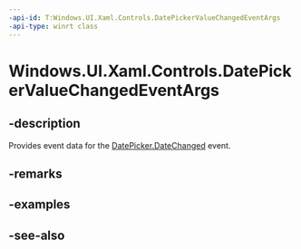 ```yaml
---
-api-id: T:Windows.UI.Xaml.Controls.DatePickerValueChangedEventArgs
-api-type: winrt class
---
```


<!-- Class syntax.
public class DatePickerValueChangedEventArgs : Windows.UI.Xaml.Controls.IDatePickerValueChangedEventArgs
-->

# Windows.UI.Xaml.Controls.DatePickerValueChangedEventArgs

## -description
Provides event data for the [DatePicker.DateChanged](datepicker_datechanged.md) event.



## -remarks

## -examples

## -see-also
